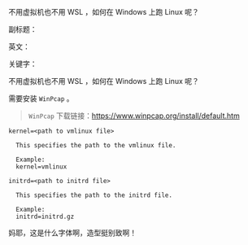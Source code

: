 不用虚拟机也不用 WSL ，如何在 Windows 上跑 Linux 呢？

副标题：

英文：

关键字：



不用虚拟机也不用 WSL ，如何在 Windows 上跑 Linux 呢？





需要安装 `WinPcap` 。

> `WinPcap` 下载链接：https://www.winpcap.org/install/default.htm









```
kernel=<path to vmlinux file>

  This specifies the path to the vmlinux file.

  Example:
  kernel=vmlinux

initrd=<path to initrd file>

  This specifies the path to the initrd file.

  Example:
  initrd=initrd.gz
```





妈耶，这是什么字体啊，造型挺别致啊！

